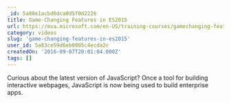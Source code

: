 ```yaml
---
_id: 5a88e1acbd6dca0d5f0d2226
title: Game-Changing Features in ES2015
url: https://mva.microsoft.com/en-US/training-courses/gamechanging-features-in-es2015-16640
category: videos
slug: 'game-changing-features-in-es2015'
user_id: 5a83ce59d6eb0005c4ecda2c
createdOn: '2016-09-07T20:01:04.000Z'
tags: []
---
```


Curious about the latest version of JavaScript? Once a tool for building interactive webpages, JavaScript is now being used to build enterprise apps. 
